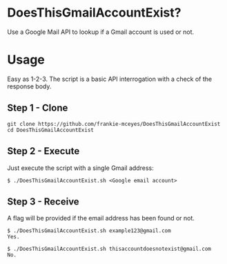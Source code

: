 # DoesThisGmailAccountExist?
Use a Google Mail API to lookup if a Gmail account is used or not.

# Usage
Easy as 1-2-3. The script is a basic API interrogation with a check of the response body.
## Step 1 - Clone
```
git clone https://github.com/frankie-mceyes/DoesThisGmailAccountExist
cd DoesThisGmailAccountExist
```
## Step 2 - Execute
Just execute the script with a single Gmail address:
```
$ ./DoesThisGmailAccountExist.sh <Google email account>
```

## Step 3 - Receive
A flag will be provided if the email address has been found or not.
```
$ ./DoesThisGmailAccountExist.sh example123@gmail.com
Yes.
```
```
$ ./DoesThisGmailAccountExist.sh thisaccountdoesnotexist@gmail.com
No.
```
